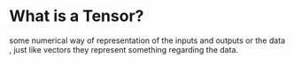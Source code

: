 # What is a Tensor?
some numerical way of representation of the inputs and outputs or the data , just like vectors they represent something regarding the data.
